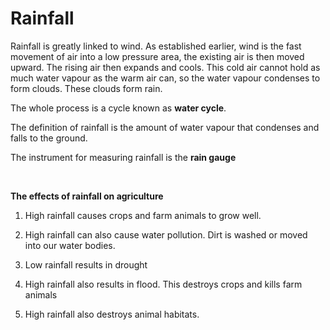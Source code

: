 # Rainfall

Rainfall is greatly linked to wind. As established earlier, wind is the fast movement of air into a low pressure area, the existing air is then moved upward.  The rising air then expands and cools.  This cold air cannot hold as much water vapour as the warm air can, so the water vapour condenses to form clouds. These clouds form rain.

The whole process is a cycle known as **water cycle**.

The definition of rainfall is the amount of water vapour that condenses and falls to the ground.

The instrument for measuring rainfall is the **rain gauge**

<br>

**The effects of rainfall on agriculture**

1.	 High rainfall causes crops and farm animals to grow well.

2.	High rainfall can also cause water pollution.  Dirt is washed or moved into our water bodies.

3.	Low rainfall results in drought

4.	High rainfall also results in flood.  This destroys crops and kills farm animals

5.	High rainfall also destroys animal habitats.
